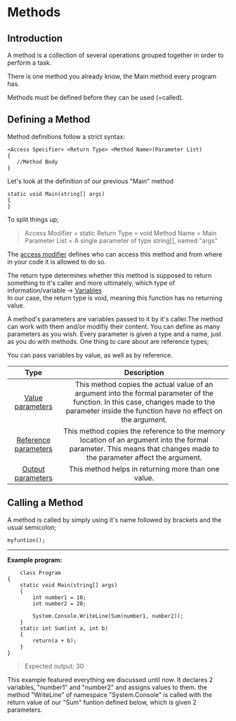 Methods
===================

Introduction
-------------
A method is a collection of several operations grouped together in order to perform a task.

There is one method you already know, the Main method every program has.

Methods must be defined before they can be used (=called).


Defining a Method
-------------

Method definitions follow a strict syntax:

    <Access Specifier> <Return Type> <Method Name>(Parameter List)
	{
	   //Method Body
	}

Let's look at the definition of our previous "Main" method

    static void Main(string[] args)
    {
    }

To split things up;

>  Access Modifier = static
>  Return Type = void
>  Method Name = Main
> Parameter List = A single parameter of type string[], named "args" 

The [access modifier](access_modifiers.md) defines who can access this method and from where in your code it is allowed to do so.

The return type determines whether this method is supposed to return something to it's caller and more ultimately, which type of information/variable -> [Variables](variables.md)    
In our case, the return type is void, meaning this function has no returning value.

A method's parameters are variables passed to it by it's caller.The method can work with them and/or modifiy their content.
You can define as many parameters as you wish. Every parameter is given a type and a name, just as you do with methods.
One thing to care about are reference types;

You can pass variables by value, as well as by reference.

| Type |         Description        |
|:------------:|:--------------------------:|
|     [Value parameters](value_parameters.md)    | This method copies the actual value of an argument into the formal parameter of the function. In this case, changes made to the parameter inside the function have no effect on the argument.|
|    [Reference parameters](reference_parameters.md)   |      This method copies the reference to the memory location of an argument into the formal parameter. This means that changes made to the parameter affect the argument.|
|      [Output parameters](output_parameters.md)     |      This method helps in returning more than one value.|


Calling a Method
-------------

A method is called by simply using it's name followed by brackets and the usual semicolon;

    myfuntion();
    
----------------
**Example program:**

        class Program
    {
        static void Main(string[] args)
        {
	        int number1 = 10;
	        int number2 = 20;
	        
	        System.Console.WriteLine(Sum(number1, number2));
        }
        static int Sum(int a, int b)
        {
	        return(a + b);
        }
    }


> Expected output: 30

This example featured everything we discussed until now.
It declares 2 variables, "number1" and "number2" and assigns values to them.
the method "WriteLine" of namespace "System.Console" is called with the return value of our "Sum" funtion defined below, which is given 2 parameters.

